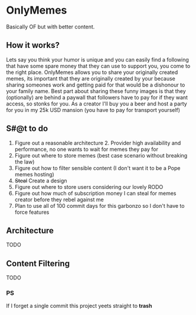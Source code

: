 # OnlyMemes
Basically OF but with better content.

## How it works?
Lets say you think your humor is unique and you can easily find a following that have some spare money that they can use to support you, you come to the right place.
OnlyMemes allows you to share your originally created memes, its important that they are originally created by your because sharing someones work and getting paid for that would be a dishonour to your family name.
Best part about sharing these funny images is that they (optionally) are behind a paywall that followers have to pay for if they want access, so stonks for you.
As a creator I'll buy you a beer and host a party for you in my 25k USD mansion (you have to pay for transport yourself)

## S#@t to do
1. Figure out a reasonable architecture
	2. Provider high availability and performance, no one wants to wait for memes they pay for
2. Figure out where to store memes (best case scenario without breaking the law)
3. Figure out how to filter sensible content (I don't want it to be a Pope memes hosting)
4. ~~Steal~~ Create a design
5. Figure out where to store users considering our lovely RODO
6. Figure out how much of subscription money I can steal for memes creator before they rebel against me
7. Plan to use all of 100 commit days for this garbonzo so I don't have to force features

## Architecture
TODO

## Content Filtering
TODO

### PS
If I forget a single commit this project yeets straight to **trash**